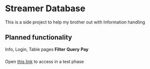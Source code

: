 # Streamer Database

This is a side project to help my brother out with Information handling

## Planned functionality

Info, Login, Table pages
<strong>Filter</strong>
<strong>Query</strong>
<strong>Pay</strong>

###

Open [this link](https://streamerapp-ce5cc.web.app/) to access in a test phase
